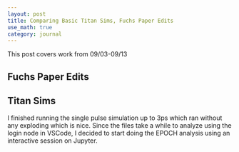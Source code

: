 ```yaml
---
layout: post
title: Comparing Basic Titan Sims, Fuchs Paper Edits
use_math: true
category: journal
---
```


This post covers work from 09/03-09/13

## Fuchs Paper Edits 


## Titan Sims

I finished running the single pulse simulation up to 3ps which ran without any exploding which is nice. Since the files take a while to analyze using the login node in VSCode, I decided to start doing the EPOCH analysis using an interactive session on Jupyter. 
